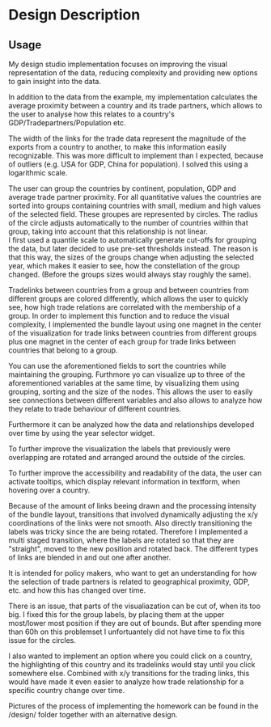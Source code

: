 Design Description
=======
Usage
-----------
My design studio implementation focuses on improving the visual representation of the data, reducing complexity and providing new options to gain insight into the data.  


In addition to the data from the example, my implementation calculates the average proximity between a country and its trade partners, which allows to the user to analyse how this relates to a country's GDP/Tradepartners/Population etc.  

The width of the links for the trade data represent the magnitude of the exports from a country to another, to make this information easily recognizable. This was more difficult to implement than I expected, because of outliers (e.g. USA for GDP, China for population). I solved this using a logarithmic scale.

The user can group the countries by continent, population, GDP and average trade partner proximity. For all quantitative values the countries are sorted into groups containing countries with small, medium and high values of the selected field. These groupes are represented by circles. The radius of the circle adjusts automatically to the number of countries within that group, taking into account that this relationship is not linear.  
I first used a quantile scale to automatically generate cut-offs for grouping the data, but later decided to use pre-set thresholds instead. The reason is that this way, the sizes of the groups change when adjusting the selected year, which makes it easier to see, how the constellation of the group changed. (Before the groups sizes would always stay roughly the same).

Tradelinks between countries from a group and between countries from different groups are colored differently, which allows the user to quickly see, how high trade relations are correlated with the membership of a group.
In order to implement this function and to reduce the visual complexity, I implemented the bundle layout using one magnet in the center of the visualization for trade links between countries from different groups plus one magnet in the center of each group for trade links between countries that belong to a group.

You can use the aforementioned fields to sort the countries while maintaining the grouping.  Furthmore yo can visualize up to three of the aforementioned variables at the same  time, by visualizing them using grouping, sorting and the size of the nodes. This allows the user to easily see connections between different variables and also allows to analyze how they relate to trade behaviour of different countries.

Furthermore it can be analyzed how the data and relationships developed over time by using the year selector widget.

To further improve the visualization the labels that previously were overlapping are rotated and arranged around the outside of the circles.

To further improve the accessibility and readability of the data, the user can activate tooltips, which display relevant information in textform, when hovering over a country.

Because of the amount of links beeing drawn and the processing intensity of the bundle layout, transitions that involved dynamically adjusting the x/y coordinations of the links were not smooth. Also directly transitioning the labels was tricky since the are being rotated. Therefore I implemented a multi staged transition, where the labels are rotated so that they are "straight", moved to the new position and rotated back. The different types of links are blended in and out one after another.

It is intended for policy makers, who want to get an understanding for how the selection of trade partners is related to geographical proximity, GDP, etc. and how this has changed over time.

There is an issue, that parts of the visualiazation can be cut of, when its too big. I fixed this for the group labels, by placing them at the upper most/lower most position if they are out of bounds. But after spending more than 60h on this problemset I unfortuantely did not have time to fix this issue for the circles.

I also wanted to implement an option where you could click on a country, the highlighting of this country and its tradelinks would stay until you click somewhere else. Combined with x/y transitions for the trading links, this would have made it even easier to analyze how trade relationship for a specific country change over time.

Pictures of the process of implementing the homework can be found in the /design/ folder together with an alternative design.